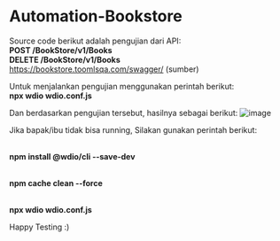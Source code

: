 # Automation-Bookstore
Source code berikut adalah pengujian dari API: <br />**POST /BookStore/v1/Books** <br />**DELETE /BookStore/v1/Books**
<br />https://bookstore.toomlsqa.com/swagger/ (sumber)

Untuk menjalankan pengujian menggunakan perintah berikut:
<br />**npx wdio wdio.conf.js**

Dan berdasarkan pengujian tersebut, hasilnya sebagai berikut:
![image](https://github.com/sanny2304/Automation-Bookstore/assets/47511461/52e034e0-be6e-4923-b38a-1010dbbb7901)

Jika bapak/ibu tidak bisa running, Silakan gunakan perintah berikut:

<br />**npm install @wdio/cli --save-dev**

<br />**npm cache clean --force**

<br />**npx wdio wdio.conf.js**

Happy Testing :)


